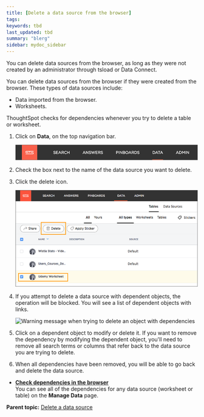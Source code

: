 ```yaml
---
title: [Delete a data source from the browser]
tags: 
keywords: tbd
last_updated: tbd
summary: "blerg"
sidebar: mydoc_sidebar
---
```

You can delete data sources from the browser, as long as they were not created by an administrator through tsload or Data Connect.

You can delete data sources from the browser if they were created from the browser. These types of data sources include:

-   Data imported from the browser.
-   Worksheets.

ThoughtSpot checks for dependencies whenever you try to delete a table or worksheet.

1.   Click on **Data**, on the top navigation bar.

     ![](../../shared/conrefs/../../images/data_icon.png "Data")

2.   Check the box next to the name of the data source you want to delete.
3.   Click the delete icon.

     ![](../../images/delete_data_worksheet.png "Delete a data source")

4.   If you attempt to delete a data source with dependent objects, the operation will be blocked. You will see a list of dependent objects with links.

     ![](../../images/dependency_warning_with_links.png "Warning message when trying to delete an object with
                                dependencies")

5. Click on a dependent object to modify or delete it. If you want to remove the dependency by modifying the dependent object, you'll need to remove all search terms or columns that refer back to the data source you are trying to delete.
6.   When all dependencies have been removed, you will be able to go back and delete the data source.

-   **[Check dependencies in the browser](../../admin/loading/check_dependency_ux.html)**  
You can see all of the dependencies for any data source (worksheet or table) on the **Manage Data** page.

**Parent topic:** [Delete a data source](../../admin/loading/about_dependencies.html)
